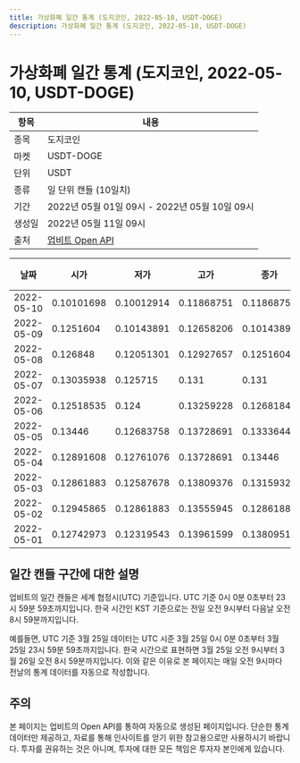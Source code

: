 ```yaml
---
title: 가상화폐 일간 통계 (도지코인, 2022-05-10, USDT-DOGE)
description: 가상화폐 일간 통계 (도지코인, 2022-05-10, USDT-DOGE)
---
```



가상화폐 일간 통계 (도지코인, 2022-05-10, USDT-DOGE)
===

|항목|내용|
|--|--|
|종목|도지코인|
|마켓|USDT-DOGE|
|단위|USDT|
|종류|일 단위 캔들 (10일치)|
|기간|2022년 05월 01일 09시 - 2022년 05월 10일 09시|
|생성일|2022년 05월 11일 09시|
|출처|[업비트 Open API](https://docs.upbit.com)|


|날짜|시가|저가|고가|종가|비고|
|--|--|--|--|--|--|
|2022-05-10|0.10101698|0.10012914|0.11868751|0.11868751|    |
|2022-05-09|0.1251604|0.10143891|0.12658206|0.10143891|    |
|2022-05-08|0.126848|0.12051301|0.12927657|0.1251604|    |
|2022-05-07|0.13035938|0.125715|0.131|0.131|    |
|2022-05-06|0.12518535|0.124|0.13259228|0.1268184|    |
|2022-05-05|0.13446|0.12683758|0.13728691|0.1333644|    |
|2022-05-04|0.12891608|0.12761076|0.13728691|0.13446|    |
|2022-05-03|0.12861883|0.12587678|0.13809376|0.1315932|    |
|2022-05-02|0.12945865|0.12861883|0.13555945|0.12861883|    |
|2022-05-01|0.12742973|0.12319543|0.13961599|0.13809514|    |


일간 캔들 구간에 대한 설명
---


업비트의 일간 캔들은 세계 협정시(UTC) 기준입니다. 
UTC 기준 0시 0분 0초부터 23시 59분 59초까지입니다. 
한국 시간인 KST 기준으로는 전일 오전 9시부터 다음날 오전 8시 59분까지입니다. 


예를들면, UTC 기준 3월 25일 데이터는 UTC 시준 3월 25일 0시 0분 0초부터 3월 25일 23시 59분 59초까지입니다. 
한국 시간으로 표현하면 3월 25일 오전 9시부터 3월 26일 오전 8시 59분까지입니다. 
이와 같은 이유로 본 페이지는 매일 오전 9시마다 전날의 통계 데이터를 자동으로 작성합니다. 


주의
---


본 페이지는 업비트의 Open API를 통하여 자동으로 생성된 페이지입니다. 
단순한 통계 데이터만 제공하고, 자료를 통해 인사이트를 얻기 위한 참고용으로만 사용하시기 바랍니다. 
투자를 권유하는 것은 아니며, 투자에 대한 모든 책임은 투자자 본인에게 있습니다. 
